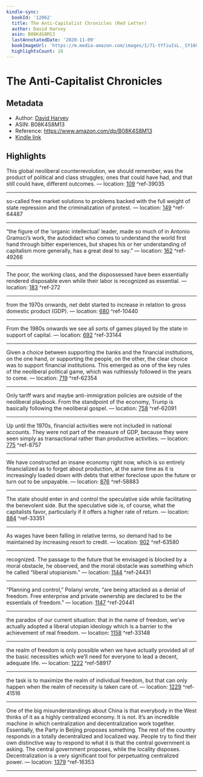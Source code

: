 ```yaml
---
kindle-sync:
  bookId: '12062'
  title: The Anti-Capitalist Chronicles (Red Letter)
  author: David Harvey
  asin: B08K4S8M13
  lastAnnotatedDate: '2020-11-09'
  bookImageUrl: 'https://m.media-amazon.com/images/I/71-tYfiuIsL._SY160.jpg'
  highlightsCount: 18
---
```

# The Anti-Capitalist Chronicles
## Metadata
* Author: [David Harvey](https://www.amazon.com/David-Harvey/e/B001I9U0JI/ref=dp_byline_cont_ebooks_1)
* ASIN: B08K4S8M13
* Reference: https://www.amazon.com/dp/B08K4S8M13
* [Kindle link](kindle://book?action=open&asin=B08K4S8M13)

## Highlights
This global neoliberal counterrevolution, we should remember, was the product of political and class struggles; ones that could have had, and that still could have, different outcomes. — location: [109](kindle://book?action=open&asin=B08K4S8M13&location=109) ^ref-39035

---
so-called free market solutions to problems backed with the full weight of state repression and the criminalization of protest. — location: [149](kindle://book?action=open&asin=B08K4S8M13&location=149) ^ref-64487

---
“the figure of the ‘organic intellectual’ leader, made so much of in Antonio Gramsci’s work, the autodidact who comes to understand the world first hand through bitter experiences, but shapes his or her understanding of capitalism more generally, has a great deal to say.” — location: [162](kindle://book?action=open&asin=B08K4S8M13&location=162) ^ref-49266

---
The poor, the working class, and the dispossessed have been essentially rendered disposable even while their labor is recognized as essential. — location: [183](kindle://book?action=open&asin=B08K4S8M13&location=183) ^ref-272

---
from the 1970s onwards, net debt started to increase in relation to gross domestic product (GDP). — location: [680](kindle://book?action=open&asin=B08K4S8M13&location=680) ^ref-10440

---
From the 1980s onwards we see all sorts of games played by the state in support of capital. — location: [692](kindle://book?action=open&asin=B08K4S8M13&location=692) ^ref-33144

---
Given a choice between supporting the banks and the financial institutions, on the one hand, or supporting the people, on the other, the clear choice was to support financial institutions. This emerged as one of the key rules of the neoliberal political game, which was ruthlessly followed in the years to come. — location: [719](kindle://book?action=open&asin=B08K4S8M13&location=719) ^ref-62354

---
Only tariff wars and maybe anti-immigration policies are outside of the neoliberal playbook. From the standpoint of the economy, Trump is basically following the neoliberal gospel. — location: [758](kindle://book?action=open&asin=B08K4S8M13&location=758) ^ref-62091

---
Up until the 1970s, financial activities were not included in national accounts. They were not part of the measure of GDP, because they were seen simply as transactional rather than productive activities. — location: [775](kindle://book?action=open&asin=B08K4S8M13&location=775) ^ref-8757

---
We have constructed an insane economy right now, which is so entirely financialized as to forget about production, at the same time as it is increasingly loaded down with debts that either foreclose upon the future or turn out to be unpayable. — location: [876](kindle://book?action=open&asin=B08K4S8M13&location=876) ^ref-58883

---
The state should enter in and control the speculative side while facilitating the benevolent side. But the speculative side is, of course, what the capitalists favor, particularly if it offers a higher rate of return. — location: [884](kindle://book?action=open&asin=B08K4S8M13&location=884) ^ref-33351

---
As wages have been falling in relative terms, so demand had to be maintained by increasing resort to credit. — location: [902](kindle://book?action=open&asin=B08K4S8M13&location=902) ^ref-63580

---
recognized. The passage to the future that he envisaged is blocked by a moral obstacle, he observed, and the moral obstacle was something which he called “liberal utopianism.” — location: [1144](kindle://book?action=open&asin=B08K4S8M13&location=1144) ^ref-24431

---
“Planning and control,” Polanyi wrote, “are being attacked as a denial of freedom. Free enterprise and private ownership are declared to be the essentials of freedom.” — location: [1147](kindle://book?action=open&asin=B08K4S8M13&location=1147) ^ref-20441

---
the paradox of our current situation: that in the name of freedom, we’ve actually adopted a liberal utopian ideology which is a barrier to the achievement of real freedom. — location: [1158](kindle://book?action=open&asin=B08K4S8M13&location=1158) ^ref-33148

---
the realm of freedom is only possible when we have actually provided all of the basic necessities which we’ll need for everyone to lead a decent, adequate life. — location: [1222](kindle://book?action=open&asin=B08K4S8M13&location=1222) ^ref-58917

---
the task is to maximize the realm of individual freedom, but that can only happen when the realm of necessity is taken care of. — location: [1229](kindle://book?action=open&asin=B08K4S8M13&location=1229) ^ref-41516

---
One of the big misunderstandings about China is that everybody in the West thinks of it as a highly centralized economy. It is not. It’s an incredible machine in which centralization and decentralization work together. Essentially, the Party in Beijing proposes something. The rest of the country responds in a totally decentralized and localized way. People try to find their own distinctive way to respond to what it is that the central government is asking. The central government proposes, while the locality disposes. Decentralization is a very significant tool for perpetuating centralized power. — location: [1379](kindle://book?action=open&asin=B08K4S8M13&location=1379) ^ref-16353

---
